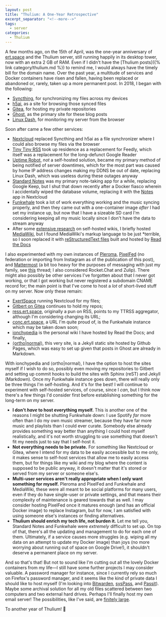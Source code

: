 ```yaml
---
layout: post
title: "Thulium: A One-Year Retrospective"
excerpt_separator: "<!--more-->"
tags:
  - server
categories:
  - Thulium
---
```


A few months ago, on the 15th of April, was the one-year anniversary of [ert.space](https://ert.space) and the Thulium server, still running happily in its desktop tower, now with an extra 2 GB of RAM. Even if I didn't have the [Thulium posts]({% link category/thulium.md %}) to remind me, I would always have the timely bill for the domain name. Over the past year, a multitude of services and Docker containers have risen and fallen, having been replaced or abandoned or, rarely, taken up a more permanent post. In 2018, I began with the following:

<!--more-->

* [Syncthing](https://syncthing.net/), for synchronizing my files across my devices
* [h5ai](https://larsjung.de/h5ai/), as a site for browsing those synced files
* [Gitea](https://gitea.io/en-us/), for hosting my private repositories
* [Ghost](https://ghost.org/), as the primary site for these blog posts
* [Linux Dash](https://github.com/afaqurk/linux-dash), for monitoring my server from the browser


Soon after came a few other services:

* [Nextcloud](https://nextcloud.com/) replaced Syncthing and h5ai as a file synchronizer where I could also browse my files via the browser
* [Tiny Tiny RSS](https://tt-rss.org/) took up residence as a replacement for Feedly, which itself was a replacement for the long-defunct Google Reader
* [Uptime Robot](https://uptimerobot.com/), *not* a self-hosted solution, became my primary method of being notified of server downtimes, which for the most part was caused by home IP address changes making my DDNS be out of date, replacing Linux Dash, which was useless during these outages anyway
* [Standard Notes](https://standardnotes.org/) was my primary note-taking app for a while, replacing Google Keep, but I shut that down recently after a Docker fiasco wherein I accidentally wiped the database volume, replacing it with the [Notes](https://apps.nextcloud.com/apps/notes) app in Nextcloud
* [Funkwhale](https://funkwhale.audio/) took a lot of work everything working and the music syncing properly, and then they came out with a one-container image *after* I had set my instance up, but now that I have a sizeable SD card I'm considering keeping all my music locally since I don't have the data to stream anyway
* After some [extensive research](https://cybre.space/@nonphatic/102243127353051678) on self-hosted wikis, I briefly hosted [MediaWiki](https://www.mediawiki.org/wiki/MediaWiki), but I found MediaWiki's markup language to be just *terrible, so I soon replaced it with [reStructuredText files](https://github.com/ionathanch/ionchypedia) built and hosted by [Read the Docs](https://readthedocs.org/)

I also experimented with my own instances of [Pleroma](https://pleroma.social/), [PixelFed](https://pixelfed.org/) (no federation or importing from Instagram as of the publication of this post), and [Mattermost](https://mattermost.com/) (a bit too heavy for the purposes of messaging with just my family, see [this](https://cybre.space/@nonphatic/100142236071395351) thread; I also considered Rocket.Chat and Zulip). There might also possibly be other services I've forgotten about that I never got working, or that I got working but never registered a subdomain CNAME record for; the main point is that I've come to host a *lot* of short-lived stuff on my server. Now only these remain:

* [ExertSpace](https://ex.ert.space/) running Nextcloud for my files;
* [Gitbert on Gitea](https://gitb.ert.space/) continues to hold my repos;
* [ress.ert.space](https://ress.ert.space/), originally a pun on RSS, points to my TTRSS aggregator, although I'm considering changing its URL;
* [conc.ert.space](https://conc.ert.space/), a URL I'm quite proud of, is the Funkwhale instance which may be taken down soon;
* [ionchypedia](https://wiki.ert.space/en/latest/) is the personal wiki I have hosted by Read the Docs; and finally,
* [⟨ortho\|normal⟩](https://hilb.ert.space/), this very site, is a Jekyll static site hosted by Github Pages, which was easy to set up given that posts in Ghost are already in Markdown.

With ionchypedia and ⟨ortho\|normal⟩, I have the option to host the sites myself if I wish to do so, possibly even moving my repositories to Gitbert and setting up commit hooks to build the sites with Sphinx (reST) and Jekyll (Markdown). Once my Funkwhale instance goes down, there will really only be three things I'm self-hosting. And it's for the best! I will continue to experiment with self-hosted services, of course, since I *can*, but I think now there's a few things I'd consider first before establishing something for the long-term on my server.

* **I don't *have* to host everything myself.** This is another one of the reasons I might be shutting Funkwhale down: I use Spotify *far* more often than I do my own music streamer, because they have far more music and playlists than I could ever curate. Somebody else already provides something way better than anything I could host myself realistically, and it's not worth struggling to use something that doesn't fit my needs just to say that I self-host it.
* **Not everything needs to be private.** For something like Nextcloud or Gitea, where I intend for my data to be easily accessible but to me only, it makes sense to self-host services that allow me to easily access them, but for things like my wiki and my blog where the content is supposed to be public anyway, it doesn't matter that it's stored or served from my server or someone else's.
* **Multi-user services aren't really appropriate when I only want something for myself.** Pleroma and PixelFed and Funkwhale and MediaWiki, these were all meant to be social platforms for many users, even if they do have single-user or private settings, and that means their complexity of maintenance is geared towards that as well. I may consider hosting PixelFed once it matures enough (and has an official Docker image) to replace Instagram, but for now, I am satisfied with using someone else's instances or finding alternatives.
* **Thulium should enrich my tech life, not burden it.** Let me tell you, Standard Notes and Funkwhale were *extremely* difficult to set up. On top of that, there's all the updating and management to do for each one of them. Ultimately, if a service causes more struggles (e.g. wiping all my data on an attempt to update my Docker image) than joys (no more worrying about running out of space on Google Drive!), it shouldn't deserve a permanent place on my server.

And so that's that! But not to sound like I'm cutting out all the lovely Docker containers from my life—I still have some further projects I may consider valuable. A password manager for instance, since I currently rely so much on Firefox's password manager, and it seems like the kind of private data I should like to host myself (I'm looking into [Bitwarden](https://bitwarden.com/), [sysPass](https://syspass.org/en), and [Passit](https://passit.io/)). Maybe some archival solution for all my old files scattered between two computers and two external hard drives. Perhaps I'll finally host my own email server! The possibilities, like I've said, are [finitely large](https://cybre.space/@nonphatic/99848732232210447).

To another year of Thulium! 🎉
